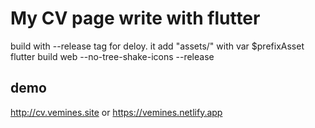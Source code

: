 # My CV page write with flutter

build with --release tag for deloy. it add "assets/" with var $prefixAsset
flutter build web --no-tree-shake-icons --release 

## demo
http://cv.vemines.site or https://vemines.netlify.app
